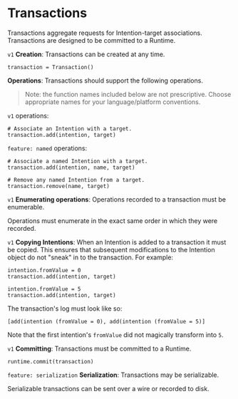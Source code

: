 # Transactions

Transactions aggregate requests for Intention-target associations. Transactions are designed to be committed to a Runtime.

`v1` **Creation**: Transactions can be created at any time.

    transaction = Transaction()

**Operations**: Transactions should support the following operations.

> Note: the function names included below are not prescriptive. Choose appropriate names for your language/platform conventions.

`v1` operations:

    # Associate an Intention with a target.
    transaction.add(intention, target)

`feature: named` operations:

    # Associate a named Intention with a target.
    transaction.add(intention, name, target)
    
    # Remove any named Intention from a target.
    transaction.remove(name, target)

`v1` **Enumerating operations**: Operations recorded to a transaction must be enumerable.

Operations must enumerate in the exact same order in which they were recorded.

`v1` **Copying Intentions**: When an Intention is added to a transaction it must be copied. This ensures that subsequent modifications to the Intention object do not "sneak" in to the transaction. For example:

    intention.fromValue = 0
    transaction.add(intention, target)
    
    intention.fromValue = 5
    transaction.add(intention, target)

The transaction's log must look like so:

    [add(intention (fromValue = 0), add(intention (fromValue = 5)]

Note that the first intention's `fromValue` did not magically transform into `5`.

`v1` **Committing**: Transactions must be committed to a Runtime.

    runtime.commit(transaction)

`feature: serialization` **Serialization**: Transactions may be serializable.

Serializable transactions can be sent over a wire or recorded to disk.
